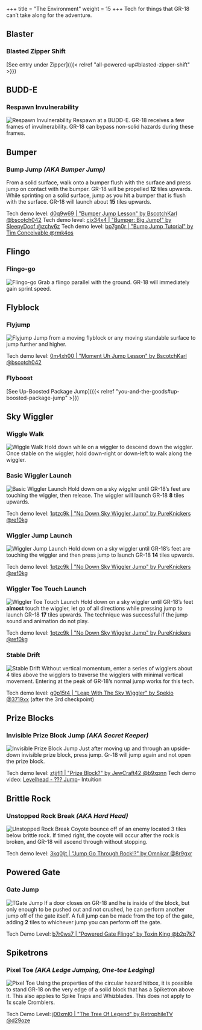 +++
title = "The Environment"
weight = 15
+++
Tech for things that GR-18 can’t take along for the adventure.

## Blaster

### Blasted Zipper Shift

[See entry under Zipper]({{< relref "all-powered-up#blasted-zipper-shift" >}})

## BUDD-E

### Respawn Invulnerability
![Respawn Invulnerability](/img/environment/RespawnInvulnerability.gif#floatright)
Respawn at a BUDD-E. GR-18 receives a few frames of invulnerability. GR-18 can bypass non-solid hazards during these frames.

## Bumper

### Bump Jump _(AKA Bumper Jump)_
From a solid surface, walk onto a bumper flush with the surface and press jump on contact with the bumper. GR-18 will be propelled **12** tiles upwards.
While sprinting on a solid surface, jump as you hit a bumper that is flush with the surface. GR-18 will launch about **15** tiles upwards.

Tech demo level: [d0q9w69 | "Bumper Jump Lesson" by BscotchKarl @bscotch042](https://levelhead.io/+d0q9w69)
Tech demo level: [cjx34x4 | "Bumper: Big Jump!" by SleepyDoof @zchv6z](https://levelhead.io/+cjx34x4)
Tech demo level: [bp7gn0r | "Bump Jump Tutorial" by Tim Conceivable @rmk4os](https://levelhead.io/+bp7gn0r)

## Flingo

### Flingo-go
![Flingo-go](/img/environment/FlingoGo.gif#floatright)
Grab a flingo parallel with the ground. GR-18 will immediately gain sprint speed.

## Flyblock

### Flyjump
![Flyjump](/img/environment/Flyjump.gif#floatright)
Jump from a moving flyblock or any moving standable surface to jump further and higher.

Tech demo level: [0m4xh00 | "Moment Uh Jump Lesson" by BscotchKarl @bscotch042](https://levelhead.io/+0m4xh00)

### Flyboost

[See Up-Boosted Package Jump]({{< relref "you-and-the-goods#up-boosted-package-jump" >}})

## Sky Wiggler

### Wiggle Walk
![Wiggle Walk](/img/environment/WiggleWalk.gif#floatright)
Hold down while on a wiggler to descend down the wiggler. Once stable on the wiggler, hold down-right or down-left to walk along the wiggler.

### Basic Wiggler Launch
![Basic Wiggler Launch](/img/environment/BasicWigglerLaunch.gif#floatright)
Hold down on a sky wiggler until GR-18’s feet are touching the wiggler, then release. The wiggler will launch GR-18 **8** tiles upwards.

Tech demo level: [1ptzc9k | "No Down Sky Wiggler Jump" by PureKnickers @ref0kg](https://lvlhd.co/+1ptzc9k)

### Wiggler Jump Launch
![Wiggler Jump Launch](/img/environment/WigglerJumpLaunch.gif#floatright)
Hold down on a sky wiggler until GR-18’s feet are touching the wiggler and then press jump to launch GR-18 **14** tiles upwards.

Tech demo level: [1ptzc9k | "No Down Sky Wiggler Jump" by PureKnickers @ref0kg](https://lvlhd.co/+1ptzc9k)

### Wiggler Toe Touch Launch
![Wiggler Toe Touch Launch](/img/environment/WigglerToeTouchLaunch.gif#floatright)
Hold down on a sky wiggler until GR-18’s feet **almost** touch the wiggler, let go of all directions while pressing jump to launch GR-18 **17** tiles upwards. The technique was successful if the jump sound and animation do not play.

Tech demo level: [1ptzc9k | "No Down Sky Wiggler Jump" by PureKnickers @ref0kg](https://lvlhd.co/+1ptzc9k)

### Stable Drift
![Stable Drift](/img/environment/StableDrift.gif#floatright)
Without vertical momentum, enter a series of wigglers about 4 tiles above the wigglers to traverse the wigglers with minimal vertical movement. Entering at the peak of GR-18’s normal jump works for this tech.

Tech demo level: [g0p15t4 | "Leap With The Sky Wiggler" by Spekio @3719xx](https://lvlhd.co/+g0p15t4) (after the 3rd checkpoint)

## Prize Blocks

### Invisible Prize Block Jump _(AKA Secret Keeper)_
![Invisible Prize Block Jump](/img/environment/InvisiblePrizeBlockJump.gif#floatright)
Just after moving up and through an upside-down invisible prize block, press jump. Gr-18 will jump again and not open the prize block.

Tech demo level: [ztjjfl1 | "Prize Block?" by JewCraft42 @b9xpnn](https://lvlhd.co/+ztjjfl1)
Tech demo video: [Levelhead - ??? Jump](https://youtu.be/baGwcrs6DBU)- Intuition

## Brittle Rock

### Unstopped Rock Break _(AKA Hard Head)_
![Unstopped Rock Break](/img/environment/UnstoppedRockBreak.gif#floatright)
Coyote bounce off of an enemy located 3 tiles below brittle rock. If timed right, the coyote will occur after the rock is broken, and GR-18 will ascend through without stopping.

Tech demo level: [3kq0ljt | "Jump Go Through Rock!?" by Omnikar @8r9gxr](https://levelhead.io/+3kq0ljt)

## Powered Gate

### Gate Jump
![TGate Jump](/img/environment/GateJump.gif#floatright)
If a door closes on GR-18 and he is inside of the block, but only enough to be pushed out and not crushed, he can perform another jump off of the gate itself. A full jump can be made from the top of the gate, adding **2** tiles to whichever jump you can perform off the gate.

Tech Demo Level: [b7r0ws7 | "Powered Gate Flingo" by Toxin King @b2p7k7](https://lvlhd.co/+b7r0ws7)

## Spiketrons

### Pixel Toe _(AKA Ledge Jumping, One-toe Ledging)_
![Pixel Toe](/img/environment/PixelToe.gif#floatright)
Using the properties of the circular hazard hitbox, it is possible to stand GR-18 on the very edge of a solid block that has a Spiketron above it. This also applies to Spike Traps and Whizblades. This does not apply to 1x scale Cromblers.

Tech Demo Level: [j00xml0 | "The Tree Of Legend" by RetrophileTV @d29oze](https://lvlhd.co/+j00xml0)
